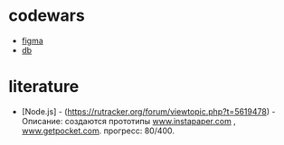 # codewars

- [figma](https://www.figma.com/file/avcglC7Kg0KGlazPiuOJhu/clonewars)
- [db](https://dbdesigner.page.link/cKo6h3y71Kt9VGow7)
# literature 
- [Node.js] - (https://rutracker.org/forum/viewtopic.php?t=5619478) - Описание:  создаются прототипы www.instapaper.com , www.getpocket.com. прогресс: 80/400.
